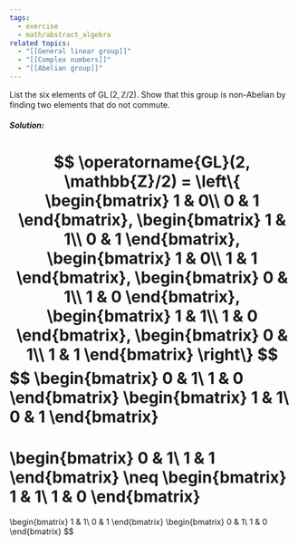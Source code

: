 ```yaml
---
tags:
  - exercise
  - math/abstract_algebra
related topics:
  - "[[General linear group]]"
  - "[[Complex numbers]]"
  - "[[Abelian group]]"
---
```

List the six elements of $\operatorname{GL}(2, \mathbb{Z}/2)$. Show that this group is non-Abelian by finding two elements that do not commute.
##### Solution:
$$
\operatorname{GL}(2, \mathbb{Z}/2) = \left\{
\begin{bmatrix}
1 & 0\\
0 & 1
\end{bmatrix},
\begin{bmatrix}
1 & 1\\
0 & 1
\end{bmatrix},
\begin{bmatrix}
1 & 0\\
1 & 1
\end{bmatrix},
\begin{bmatrix}
0 & 1\\
1 & 0
\end{bmatrix},
\begin{bmatrix}
1 & 1\\
1 & 0
\end{bmatrix},
\begin{bmatrix}
0 & 1\\
1 & 1
\end{bmatrix}
\right\}
$$
$$
\begin{bmatrix}
	0 & 1\\
	1 & 0
\end{bmatrix}
\begin{bmatrix}
	1 & 1\\
	0 & 1
\end{bmatrix}
=
\begin{bmatrix}
	0 & 1\\
	1 & 1
\end{bmatrix}
\neq
\begin{bmatrix}
	1 & 1\\
	1 & 0
\end{bmatrix}
=
\begin{bmatrix}
	1 & 1\\
	0 & 1
\end{bmatrix}
\begin{bmatrix}
	0 & 1\\
	1 & 0
\end{bmatrix}
$$
